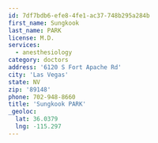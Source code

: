 ```yaml
---
id: 7df7bdb6-efe8-4fe1-ac37-748b295a284b
first_name: Sungkook
last_name: PARK
license: M.D.
services:
  - anesthesiology
category: doctors
address: '6120 S Fort Apache Rd'
city: 'Las Vegas'
state: NV
zip: '89148'
phone: 702-948-8660
title: 'Sungkook PARK'
_geoloc:
  lat: 36.0379
  lng: -115.297
---
```


